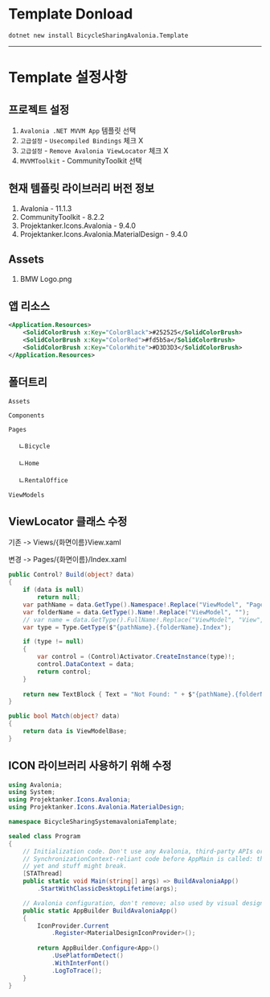 # Template Donload
```
dotnet new install BicycleSharingAvalonia.Template
```
---
# Template 설정사항
## 프로젝트 설정
1. `Avalonia .NET MVVM App` 템플릿 선택
2. `고급설정` - `Usecompiled Bindings` 체크 X
3. `고급설정` - `Remove Avalonia ViewLocator` 체크 X
3. `MVVMToolkit` - CommunityToolkit 선택

## 현재 템플릿 라이브러리 버전 정보
1. Avalonia - 11.1.3
2. CommunityToolkit - 8.2.2
3. Projektanker.Icons.Avalonia - 9.4.0
3. Projektanker.Icons.Avalonia.MaterialDesign - 9.4.0

## Assets
1. BMW Logo.png

## 앱 리소스
```xml
<Application.Resources>
    <SolidColorBrush x:Key="ColorBlack">#252525</SolidColorBrush>
    <SolidColorBrush x:Key="ColorRed">#fd5b5a</SolidColorBrush>
    <SolidColorBrush x:Key="ColorWhite">#D3D3D3</SolidColorBrush>
</Application.Resources>
```
## 폴더트리
`Assets` 

`Components`

`Pages`

&nbsp;&nbsp; &nbsp;&nbsp;ㄴ`Bicycle`

&nbsp;&nbsp; &nbsp;&nbsp;ㄴ`Home`

&nbsp;&nbsp; &nbsp;&nbsp;ㄴ`RentalOffice`

`ViewModels`

## ViewLocator 클래스 수정
 기존 -> Views/{화면이름}View.xaml

 변경 -> Pages/{화면이름}/Index.xaml 

```csharp
public Control? Build(object? data)
{
    if (data is null)
        return null;
    var pathName = data.GetType().Namespace!.Replace("ViewModel", "Page");
    var folderName = data.GetType().Name!.Replace("ViewModel", "");
    // var name = data.GetType().FullName!.Replace("ViewModel", "View", StringComparison.Ordinal);
    var type = Type.GetType($"{pathName}.{folderName}.Index");

    if (type != null)
    {
        var control = (Control)Activator.CreateInstance(type)!;
        control.DataContext = data;
        return control;
    }
    
    return new TextBlock { Text = "Not Found: " + $"{pathName}.{folderName}.index" };
}

public bool Match(object? data)
{
    return data is ViewModelBase;
}
```

## ICON 라이브러리 사용하기 위해 수정
```csharp
using Avalonia;
using System;
using Projektanker.Icons.Avalonia;
using Projektanker.Icons.Avalonia.MaterialDesign;

namespace BicycleSharingSystemavaloniaTemplate;

sealed class Program
{
    // Initialization code. Don't use any Avalonia, third-party APIs or any
    // SynchronizationContext-reliant code before AppMain is called: things aren't initialized
    // yet and stuff might break.
    [STAThread]
    public static void Main(string[] args) => BuildAvaloniaApp()
        .StartWithClassicDesktopLifetime(args);

    // Avalonia configuration, don't remove; also used by visual designer.
    public static AppBuilder BuildAvaloniaApp()
    {
        IconProvider.Current
            .Register<MaterialDesignIconProvider>();
        
        return AppBuilder.Configure<App>()
            .UsePlatformDetect()
            .WithInterFont()
            .LogToTrace();
    }
}
```
